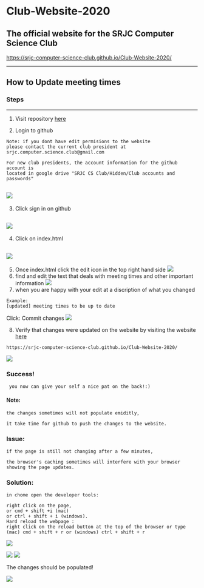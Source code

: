 # Club-Website-2020
The official website for the SRJC Computer Science Club
-
 https://srjc-computer-science-club.github.io/Club-Website-2020/
 
 ---

## How to Update meeting times
### Steps
---
1) Visit repository [here](https://github.com/SRJC-Computer-Science-Club/Club-Website-2020)

2) Login to github
```
Note: if you dont have edit permisions to the website
please contact the current club president at srjc.computer.science.club@gmail.com

For new club presidents, the account information for the github account is
located in google drive "SRJC CS Club/Hidden/Club accounts and passwords"
```
![](https://i.imgur.com/wjOUE16.jpg)
---
3) Click sign in on github

![](https://i.imgur.com/H2ZTzo0.jpg)
---
4) Click on index.html

![](https://i.imgur.com/s2hljGq.jpg)
---
5) Once index.html click the edit icon in the top right hand side
![](https://i.imgur.com/aoFW5SG.jpg)
6) find and edit the text that deals with meeting times and other important information
![](https://i.imgur.com/PyvVYPy.jpg)
7) when you are happy with your edit at a discription of what you changed
```
Example:
[updated] meeting times to be up to date
```
Click: Commit changes
![](https://i.imgur.com/k6Snkg8.jpg)

8) Verify that changes were updated on the website by visiting the website [here](https://srjc-computer-science-club.github.io/Club-Website-2020/)
```
https://srjc-computer-science-club.github.io/Club-Website-2020/
```
![](https://i.imgur.com/qhUBYo6.png)
### Success!
```
 you now can give your self a nice pat on the back!:)
```
#### Note: 
```
the changes sometimes will not populate emiditly, 

it take time for github to push the changes to the website.
```
### Issue:
```
if the page is still not changing after a few minutes,

the browser's caching sometimes will interfere with your browser showing the page updates. 
```
### Solution:
```
in chome open the developer tools:

right click on the page, 
or cmd + shift +i (mac) 
or ctrl + shift + i (windows). 
Hard reload the webpage : 
right click on the reload button at the top of the browser or type (mac) cmd + shift + r or (windows) ctrl + shift + r
```
![](https://i.imgur.com/Ura5DsC.png)

![](https://i.imgur.com/OUInJ4Z.png)
![](https://i.imgur.com/yag7JDu.png)

The changes should be populated!

![](https://i.imgur.com/xsLhMLI.png)
